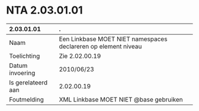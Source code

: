 # NTA 2.03.01.01

 2.03.01.01 | . 
 :--- | :--- 
 Naam | Een Linkbase MOET NIET namespaces declareren op element niveau 
 Toelichting | Zie 2.02.00.19 
 Datum invoering | 2010/06/23 
 Is gerelateerd aan | 2.02.00.19 
 Foutmelding | XML Linkbase MOET NIET @base gebruiken 
